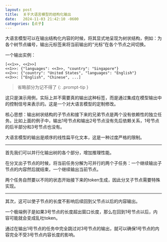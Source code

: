```yaml
---
layout: post
title:  关于大语言模型的结构化输出
date:   2024-11-03 21:42:10 -0600
categories: [点子]
---
```


大语言模型可以在输出结构化内容的时候，将其显式地呈现为树状结构，例如：为各个树节点编号，输出元标签来将当前输出的“光标”在各个节点之间切换。

一个输出实例：

```plaintext
[<<1>>, <<2>>]
<<1>>: {"languages": <<3>>, "country": "Singapore"}
<<2>>: {"country": "United States", "languages": "English"}
<<3>>: ["English", "Chinese", ...]
```

> 省略部分为记不得了
{: .prompt-tip }

这只是演示用例，实际上并不需要真的输出这种标签，而是通过集成在模型输出中的控制信号来表示的。这是一个对大语言模型的定制修改。

核心思想：输出树状结构的子节点和接下来的兄弟节点是两个没有依赖性的独立任务。比如上面的例子中，输出1号节点和输出2号节点没有先后依赖关系，1号节点的后半部分和3号节点也没有。

大语言模型的输出是顺序的线性扁平化文本，这是一种过度严格的限制。

----

首先我们可以并行化输出树的各个部分，增加推理性能。

在分叉出子节点的时候，将当前任务分解为可并行的两个子任务：一个继续输出子节点的内容然后就结束，一个继续输出当前节点。

两个任务自然要以不同的状态开始接下来的token生成，因此分叉子节点需要特殊实现。

----

其次，这可以使子节点的长度不影响后续回到父节点以后的内容输出。

一个极端例子是如果3号节点的长度超出窗口长度，那么在回到1号节点以后，内容可能就会变成乱吐token。

通过在输出1号节点的任务中完全跳过对3号节点的输出，就可以确保1号节点的内容完全不受3号节点内容长度的影响。
